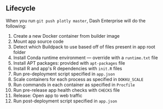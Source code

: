 ## Lifecycle

When you run `git push plotly master`, Dash Enterprise will do the following:

1. Create a new Docker container from builder image
2. Mount app source code
3. Detect which Buildpack to use based off of files present in app root folder
4. Install Conda runtime environment — override with a `runtime.txt` file
5. Install APT packages: provided with `apt-packages` file
6. Install R and app's R dependencies with `init.R` files
7.  Run pre-deployment script specified in `app.json`
8.  Scale containers for each process as specified in `DOKKU_SCALE`
9.  Run commands in each container as specified in `Procfile`
10. Run pre-release app health checks with `CHECKS` file
11. Release: Open app to web traffic
12. Run post-deployment script specified in `app.json`
